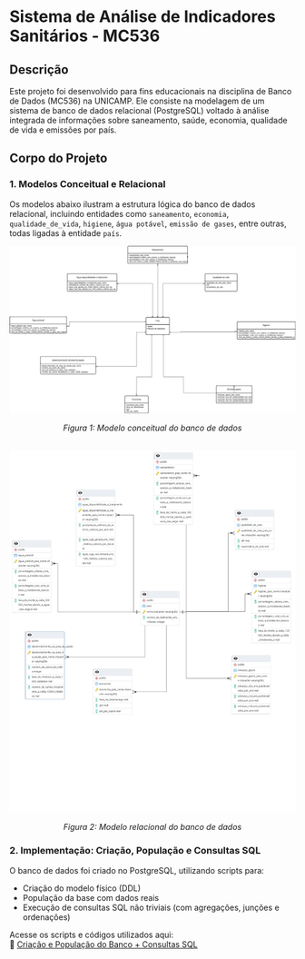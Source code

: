 # Sistema de Análise de Indicadores Sanitários - MC536

## Descrição

Este projeto foi desenvolvido para fins educacionais na disciplina de Banco de Dados (MC536) na UNICAMP. Ele consiste na modelagem de um sistema de banco de dados relacional (PostgreSQL) voltado à análise integrada de informações sobre saneamento, saúde, economia, qualidade de vida e emissões por país.

## Corpo do Projeto

### 1. Modelos Conceitual e Relacional

Os modelos abaixo ilustram a estrutura lógica do banco de dados relacional, incluindo entidades como `saneamento`, `economia`, `qualidade_de_vida`, `higiene`, `água potável`, `emissão de gases`, entre outras, todas ligadas à entidade `país`.

<div align="center">
  <img src="Modelos/modelo_conceitual.png" alt="Modelo Conceitual" width="600px">
  <p><em>Figura 1: Modelo conceitual do banco de dados</em></p>
</div>

<br>

<div align="center">
  <img src="Modelos/modelo_relacional.png" alt="Modelo Relacional" width="600px">
  <p><em>Figura 2: Modelo relacional do banco de dados</em></p>
</div>

### 2. Implementação: Criação, População e Consultas SQL

O banco de dados foi criado no PostgreSQL, utilizando scripts para:
- Criação do modelo físico (DDL)
- População da base com dados reais
- Execução de consultas SQL não triviais (com agregações, junções e ordenações)

Acesse os scripts e códigos utilizados aqui:  
📄 [Criação e População do Banco + Consultas SQL](criacao_e_populacao_bd.md)

